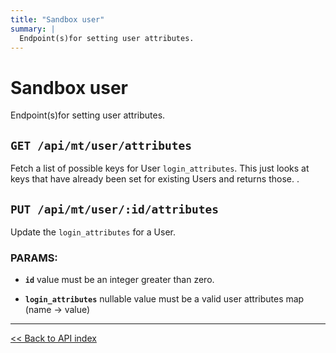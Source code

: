 ```yaml
---
title: "Sandbox user"
summary: |
  Endpoint(s)for setting user attributes.
---
```


# Sandbox user

Endpoint(s)for setting user attributes.

## `GET /api/mt/user/attributes`

Fetch a list of possible keys for User `login_attributes`. This just looks at keys that have already been set for
  existing Users and returns those. .

## `PUT /api/mt/user/:id/attributes`

Update the `login_attributes` for a User.

### PARAMS:

*  **`id`** value must be an integer greater than zero.

*  **`login_attributes`** nullable value must be a valid user attributes map (name -> value)

---

[<< Back to API index](../../api-documentation.md)
